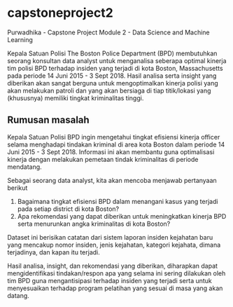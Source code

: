 # capstoneproject2
Purwadhika - Capstone Project Module 2 - Data Science and Machine Learning

Kepala Satuan Polisi The Boston Police Department (BPD) membutuhkan seorang konsultan data analyst untuk menganalisa seberapa optimal kinerja tim polisi BPD terhadap insiden yang terjadi di kota Boston, Massachusetts pada periode 14 Juni 2015 - 3 Sept 2018. Hasil analisa serta insight yang diberikan akan sangat berguna untuk mengoptimalkan kinerja polisi yang akan melakukan patroli dan yang akan bersiaga di tiap titik/lokasi yang (khususnya) memiliki tingkat kriminalitas tinggi. 

## Rumusan masalah
Kepala Satuan Polisi BPD ingin mengetahui tingkat efisiensi kinerja officer selama menghadapi tindakan kriminal di area kota Boston dalam periode 14 Juni 2015 - 3 Sept 2018. Informasi ini akan membantu guna optimalisasi kinerja dengan melakukan pemetaan tindak kriminalitas di periode mendatang.

Sebagai seorang data analyst, kita akan mencoba menjawab pertanyaan berikut
1. Bagaimana tingkat efisiensi BPD dalam menangani kasus yang terjadi pada setiap district di kota Boston?
1. Apa rekomendasi yang dapat diberikan untuk meningkatkan kinerja BPD serta menurunkan angka kriminalitas di kota Boston?

Dataset ini berisikan catatan dari sistem laporan insiden kejahatan baru yang mencakup nomor insiden, jenis kejahatan, kategori kejahata, dimana terjadinya, dan kapan itu terjadi.

Hasil analisa, insight, dan rekomendasi yang diberikan, diharapkan dapat mengidentifikasi tindakan/respon apa yang selama ini sering dilakukan oleh tim BPD guna mengantisipasi terhadap insiden yang terjadi serta untuk menyesuaikan terhadap program pelatihan yang sesuai di masa yang akan datang.
